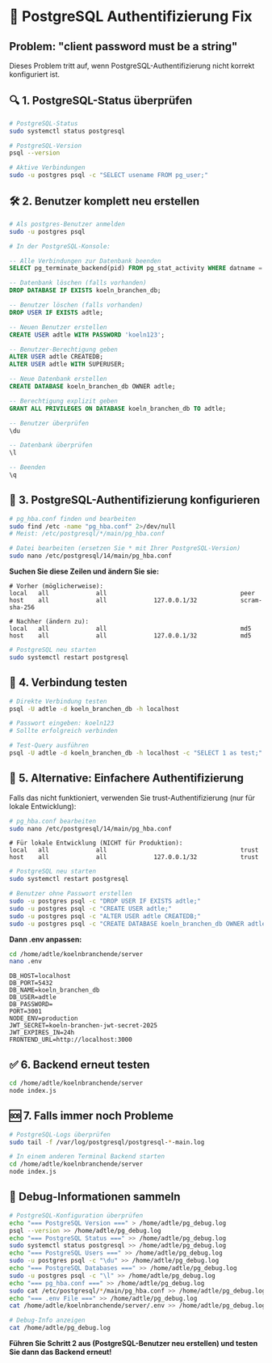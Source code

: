 # 🔧 PostgreSQL Authentifizierung Fix

## Problem: "client password must be a string"

Dieses Problem tritt auf, wenn PostgreSQL-Authentifizierung nicht korrekt konfiguriert ist.

## 🔍 1. PostgreSQL-Status überprüfen

```bash
# PostgreSQL-Status
sudo systemctl status postgresql

# PostgreSQL-Version
psql --version

# Aktive Verbindungen
sudo -u postgres psql -c "SELECT usename FROM pg_user;"
```

## 🛠️ 2. Benutzer komplett neu erstellen

```bash
# Als postgres-Benutzer anmelden
sudo -u postgres psql

# In der PostgreSQL-Konsole:
```

```sql
-- Alle Verbindungen zur Datenbank beenden
SELECT pg_terminate_backend(pid) FROM pg_stat_activity WHERE datname = 'koeln_branchen_db';

-- Datenbank löschen (falls vorhanden)
DROP DATABASE IF EXISTS koeln_branchen_db;

-- Benutzer löschen (falls vorhanden)
DROP USER IF EXISTS adtle;

-- Neuen Benutzer erstellen
CREATE USER adtle WITH PASSWORD 'koeln123';

-- Benutzer-Berechtigung geben
ALTER USER adtle CREATEDB;
ALTER USER adtle WITH SUPERUSER;

-- Neue Datenbank erstellen
CREATE DATABASE koeln_branchen_db OWNER adtle;

-- Berechtigung explizit geben
GRANT ALL PRIVILEGES ON DATABASE koeln_branchen_db TO adtle;

-- Benutzer überprüfen
\du

-- Datenbank überprüfen
\l

-- Beenden
\q
```

## 🔧 3. PostgreSQL-Authentifizierung konfigurieren

```bash
# pg_hba.conf finden und bearbeiten
sudo find /etc -name "pg_hba.conf" 2>/dev/null
# Meist: /etc/postgresql/*/main/pg_hba.conf

# Datei bearbeiten (ersetzen Sie * mit Ihrer PostgreSQL-Version)
sudo nano /etc/postgresql/14/main/pg_hba.conf
```

**Suchen Sie diese Zeilen und ändern Sie sie:**

```
# Vorher (möglicherweise):
local   all             all                                     peer
host    all             all             127.0.0.1/32            scram-sha-256

# Nachher (ändern zu):
local   all             all                                     md5
host    all             all             127.0.0.1/32            md5
```

```bash
# PostgreSQL neu starten
sudo systemctl restart postgresql
```

## 🧪 4. Verbindung testen

```bash
# Direkte Verbindung testen
psql -U adtle -d koeln_branchen_db -h localhost

# Passwort eingeben: koeln123
# Sollte erfolgreich verbinden

# Test-Query ausführen
psql -U adtle -d koeln_branchen_db -h localhost -c "SELECT 1 as test;"
```

## 🔄 5. Alternative: Einfachere Authentifizierung

Falls das nicht funktioniert, verwenden Sie trust-Authentifizierung (nur für lokale Entwicklung):

```bash
# pg_hba.conf bearbeiten
sudo nano /etc/postgresql/14/main/pg_hba.conf
```

```
# Für lokale Entwicklung (NICHT für Produktion):
local   all             all                                     trust
host    all             all             127.0.0.1/32            trust
```

```bash
# PostgreSQL neu starten
sudo systemctl restart postgresql

# Benutzer ohne Passwort erstellen
sudo -u postgres psql -c "DROP USER IF EXISTS adtle;"
sudo -u postgres psql -c "CREATE USER adtle;"
sudo -u postgres psql -c "ALTER USER adtle CREATEDB;"
sudo -u postgres psql -c "CREATE DATABASE koeln_branchen_db OWNER adtle;"
```

**Dann .env anpassen:**

```bash
cd /home/adtle/koelnbranchende/server
nano .env
```

```env
DB_HOST=localhost
DB_PORT=5432
DB_NAME=koeln_branchen_db
DB_USER=adtle
DB_PASSWORD=
PORT=3001
NODE_ENV=production
JWT_SECRET=koeln-branchen-jwt-secret-2025
JWT_EXPIRES_IN=24h
FRONTEND_URL=http://localhost:3000
```

## ✅ 6. Backend erneut testen

```bash
cd /home/adtle/koelnbranchende/server
node index.js
```

## 🆘 7. Falls immer noch Probleme

```bash
# PostgreSQL-Logs überprüfen
sudo tail -f /var/log/postgresql/postgresql-*-main.log

# In einem anderen Terminal Backend starten
cd /home/adtle/koelnbranchende/server
node index.js
```

## 📝 Debug-Informationen sammeln

```bash
# PostgreSQL-Konfiguration überprüfen
echo "=== PostgreSQL Version ===" > /home/adtle/pg_debug.log
psql --version >> /home/adtle/pg_debug.log
echo "=== PostgreSQL Status ===" >> /home/adtle/pg_debug.log
sudo systemctl status postgresql >> /home/adtle/pg_debug.log
echo "=== PostgreSQL Users ===" >> /home/adtle/pg_debug.log
sudo -u postgres psql -c "\du" >> /home/adtle/pg_debug.log
echo "=== PostgreSQL Databases ===" >> /home/adtle/pg_debug.log
sudo -u postgres psql -c "\l" >> /home/adtle/pg_debug.log
echo "=== pg_hba.conf ===" >> /home/adtle/pg_debug.log
sudo cat /etc/postgresql/*/main/pg_hba.conf >> /home/adtle/pg_debug.log
echo "=== .env File ===" >> /home/adtle/pg_debug.log
cat /home/adtle/koelnbranchende/server/.env >> /home/adtle/pg_debug.log

# Debug-Info anzeigen
cat /home/adtle/pg_debug.log
```

**Führen Sie Schritt 2 aus (PostgreSQL-Benutzer neu erstellen) und testen Sie dann das Backend erneut!**

